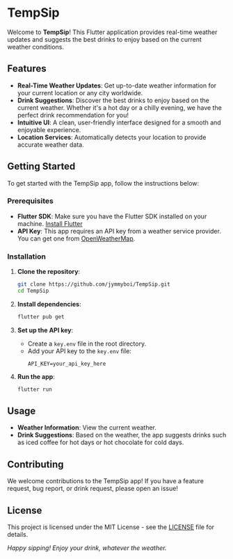 # TempSip

Welcome to **TempSip**! This Flutter application provides real-time weather updates and suggests the best drinks to enjoy based on the current weather conditions.

## Features

- **Real-Time Weather Updates**: Get up-to-date weather information for your current location or any city worldwide.
- **Drink Suggestions**: Discover the best drinks to enjoy based on the current weather. Whether it's a hot day or a chilly evening, we have the perfect drink recommendation for you!
- **Intuitive UI**: A clean, user-friendly interface designed for a smooth and enjoyable experience.
- **Location Services**: Automatically detects your location to provide accurate weather data.

## Getting Started

To get started with the TempSip app, follow the instructions below:

### Prerequisites

- **Flutter SDK**: Make sure you have the Flutter SDK installed on your machine. [Install Flutter](https://flutter.dev/docs/get-started/install)
- **API Key**: This app requires an API key from a weather service provider. You can get one from [OpenWeatherMap](https://openweathermap.org/api).

### Installation

1. **Clone the repository**:

   ```bash
   git clone https://github.com/jymmyboi/TempSip.git
   cd TempSip
   ```

2. **Install dependencies**:

   ```bash
   flutter pub get
   ```

3. **Set up the API key**:

   - Create a `key.env` file in the root directory.
   - Add your API key to the `key.env` file:
     ```env
     API_KEY=your_api_key_here
     ```

4. **Run the app**:
   ```bash
   flutter run
   ```

## Usage

- **Weather Information**: View the current weather.
- **Drink Suggestions**: Based on the weather, the app suggests drinks such as iced coffee for hot days or hot chocolate for cold days.

## Contributing

We welcome contributions to the TempSip app! If you have a feature request, bug report, or drink request, please open an issue!

## License

This project is licensed under the MIT License - see the [LICENSE](LICENSE) file for details.

_Happy sipping! Enjoy your drink, whatever the weather._

